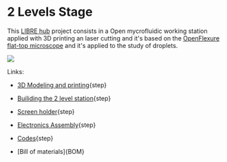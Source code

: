 # 2 Levels Stage

This  <a href="https://librehub.github.io/" target="_blank">LIBRE hub</a> project consists in a Open mycrofluidic working station applied with 3D printing an laser cutting and it's based on the <a href="https://rwb27.gitlab.io/openflexure-flat-top-microscope/" target="_blank">OpenFlexure flat-top microscope</a> and it's applied to the study of droplets.



![](images/www.png)





Links:

* [3D Modeling and printing](testpage1.md){step}


* [Builiding the 2 level station](testpage2.md){step}

* [Screen holder](testpage5.md){step}

* [Electronics Assembly](Information.md){step}

* [Codes](testpage3.md){step}

* [Bill of materials]{BOM}



